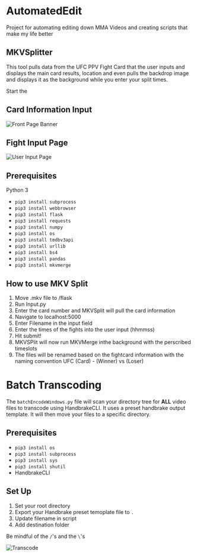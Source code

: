 # AutomatedEdit
Project for automating editing down MMA Videos and creating scripts that make my life better


## MKVSplitter
This tool pulls data from the UFC PPV Fight Card that the user inputs and displays the main card results, location and even pulls the backdrop image and displays it as the background while you enter your split times.

Start the 
## Card Information Input

![Front Page Banner](https://res.cloudinary.com/handwrittenjello/image/upload/v1565807832/Input_Page.png "Front Page Banner")

## Fight Input Page
![User Input Page](https://res.cloudinary.com/handwrittenjello/image/upload/v1565476624/Data_Entry_Page.png "User Input Page")

## Prerequisites

Python 3
- `pip3 install subprocess`
- `pip3 install webbrowser`
- `pip3 install flask`
- `pip3 install requests`
- `pip3 install numpy`
- `pip3 install os`
- `pip3 install tmdbv3api`
- `pip3 install urllib`
- `pip3 install bs4`
- `pip3 install pandas`
- `pip3 install mkvmerge`


## How to use MKV Split
1. Move .mkv file to /flask
2. Run Input.py
3. Enter the card number and MKVSplit will pull the card information
4. Navigate to localhost:5000
5. Enter Filename in the input field
6. Enter the times of the fights into the user input (hhmmss)
7. Hit submit!
8. MKVSPlit will now run MKVMerge inthe background with the perscribed timeslots
9. The files will be renamed based on the fightcard information with the naming convention UFC (Card) - (Winner) vs (Loser)


# Batch Transcoding
The `batchEncodeWindows.py` file will scan your directory tree for **ALL** video files to transcode using HandbrakeCLI.  It uses a preset handbrake output template.  It will then move your files to a specific directory.

## Prerequisites
- `pip3 install os`
- `pip3 install subprocess`
- `pip3 install sys`
- `pip3 install shutil`
- HandbrakeCLI

## Set Up

1.  Set your root directory 
2.  Export your Handbrake preset temoplate file to `.`
3.  Update filename in script
4.  Add destination folder

Be mindful of the `/`'s and the `\`'s

![Transcode](https://res.cloudinary.com/handwrittenjello/image/upload/v1565526935/Handbrake_Instructions.jpg "Transcode")

